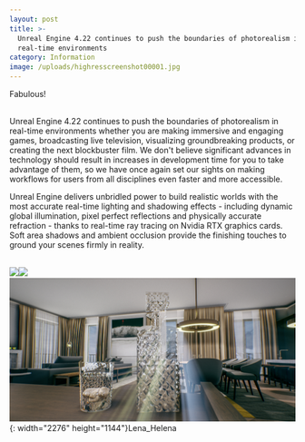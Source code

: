 ```yaml
---
layout: post
title: >-
  Unreal Engine 4.22 continues to push the boundaries of photorealism in
  real-time environments
category: Information
image: /uploads/highresscreenshot00001.jpg
---
```


Fabulous\!

<br>Unreal Engine 4.22 continues to push the boundaries of photorealism in real-time environments whether you are making immersive and engaging games, broadcasting live television, visualizing groundbreaking products, or creating the next blockbuster film. We don't believe significant advances in technology should result in increases in development time for you to take advantage of them, so we have once again set our sights on making workflows for users from all disciplines even faster and more accessible.

Unreal Engine delivers unbridled power to build realistic worlds with the most accurate real-time lighting and shadowing effects - including dynamic global illumination, pixel perfect reflections and physically accurate refraction - thanks to real-time ray tracing on Nvidia RTX graphics cards. Soft area shadows and ambient occlusion provide the finishing touches to ground your scenes firmly in reality.

&nbsp; &nbsp; &nbsp; &nbsp; &nbsp; &nbsp; &nbsp; &nbsp; &nbsp; &nbsp; &nbsp; &nbsp; &nbsp; &nbsp; &nbsp; &nbsp; &nbsp; &nbsp; &nbsp; &nbsp; &nbsp; &nbsp; &nbsp; &nbsp; &nbsp; &nbsp; &nbsp; &nbsp; &nbsp; &nbsp; &nbsp; &nbsp; &nbsp; &nbsp; &nbsp; &nbsp; &nbsp; &nbsp; &nbsp; &nbsp; &nbsp; &nbsp; &nbsp; &nbsp; &nbsp; &nbsp; &nbsp; &nbsp; &nbsp; &nbsp; &nbsp; &nbsp; &nbsp; &nbsp; &nbsp; &nbsp; &nbsp;<br>![](/uploads/26.jpg)![](/uploads/27.jpg)![](/uploads/highresscreenshot00001-1.jpg){: width="2276" height="1144"}Lena\_Helena